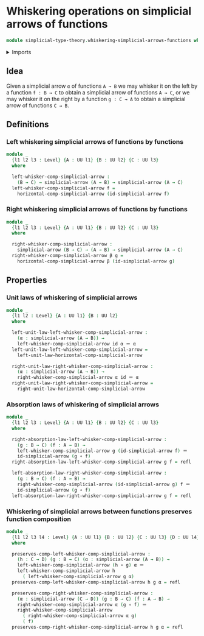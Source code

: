 # Whiskering operations on simplicial arrows of functions

```agda
module simplicial-type-theory.whiskering-simplicial-arrows-functions where
```

<details><summary>Imports</summary>

```agda
open import foundation.action-on-identifications-functions
open import foundation.cartesian-product-types
open import foundation.dependent-pair-types
open import foundation.equality-cartesian-product-types
open import foundation.equality-dependent-pair-types
open import foundation.equivalences
open import foundation.function-extensionality
open import foundation.function-types
open import foundation.functoriality-cartesian-product-types
open import foundation.functoriality-dependent-pair-types
open import foundation.homotopies
open import foundation.identity-types
open import foundation.retractions
open import foundation.sections
open import foundation.type-arithmetic-dependent-function-types
open import foundation.type-theoretic-principle-of-choice
open import foundation.universe-levels

open import orthogonal-factorization-systems.extensions-of-maps

open import simplicial-type-theory.directed-interval-type
open import simplicial-type-theory.horizontal-composition-simplicial-arrows-functions
open import simplicial-type-theory.simplicial-arrows
open import simplicial-type-theory.simplicial-edges
```

</details>

## Idea

Given a simplicial arrow `α` of functions `A → B` we may whisker it on the left
by a function `f : B → C` to obtain a simplicial arrow of functions `A → C`, or
we may whisker it on the right by a function `g : C → A` to obtain a simplicial
arrow of functions `C → B`.

## Definitions

### Left whiskering simplicial arrows of functions by functions

```agda
module _
  {l1 l2 l3 : Level} {A : UU l1} {B : UU l2} {C : UU l3}
  where

  left-whisker-comp-simplicial-arrow :
    (B → C) → simplicial-arrow (A → B) → simplicial-arrow (A → C)
  left-whisker-comp-simplicial-arrow f =
    horizontal-comp-simplicial-arrow (id-simplicial-arrow f)
```

### Right whiskering simplicial arrows of functions by functions

```agda
module _
  {l1 l2 l3 : Level} {A : UU l1} {B : UU l2} {C : UU l3}
  where

  right-whisker-comp-simplicial-arrow :
    simplicial-arrow (B → C) → (A → B) → simplicial-arrow (A → C)
  right-whisker-comp-simplicial-arrow β g =
    horizontal-comp-simplicial-arrow β (id-simplicial-arrow g)
```

## Properties

### Unit laws of whiskering of simplicial arrows

```agda
module _
  {l1 l2 : Level} {A : UU l1} {B : UU l2}
  where

  left-unit-law-left-whisker-comp-simplicial-arrow :
    (α : simplicial-arrow (A → B)) →
    left-whisker-comp-simplicial-arrow id α ＝ α
  left-unit-law-left-whisker-comp-simplicial-arrow =
    left-unit-law-horizontal-comp-simplicial-arrow

  right-unit-law-right-whisker-comp-simplicial-arrow :
    (α : simplicial-arrow (A → B)) →
    right-whisker-comp-simplicial-arrow α id ＝ α
  right-unit-law-right-whisker-comp-simplicial-arrow =
    right-unit-law-horizontal-comp-simplicial-arrow
```

### Absorption laws of whiskering of simplicial arrows

```agda
module _
  {l1 l2 l3 : Level} {A : UU l1} {B : UU l2} {C : UU l3}
  where

  right-absorption-law-left-whisker-comp-simplicial-arrow :
    (g : B → C) (f : A → B) →
    left-whisker-comp-simplicial-arrow g (id-simplicial-arrow f) ＝
    id-simplicial-arrow (g ∘ f)
  right-absorption-law-left-whisker-comp-simplicial-arrow g f = refl

  left-absorption-law-right-whisker-comp-simplicial-arrow :
    (g : B → C) (f : A → B) →
    right-whisker-comp-simplicial-arrow (id-simplicial-arrow g) f ＝
    id-simplicial-arrow (g ∘ f)
  left-absorption-law-right-whisker-comp-simplicial-arrow g f = refl
```

### Whiskering of simplicial arrows between functions preserves function composition

```agda
module _
  {l1 l2 l3 l4 : Level} {A : UU l1} {B : UU l2} {C : UU l3} {D : UU l4}
  where

  preserves-comp-left-whisker-comp-simplicial-arrow :
    (h : C → D) (g : B → C) (α : simplicial-arrow (A → B)) →
    left-whisker-comp-simplicial-arrow (h ∘ g) α ＝
    left-whisker-comp-simplicial-arrow h
      ( left-whisker-comp-simplicial-arrow g α)
  preserves-comp-left-whisker-comp-simplicial-arrow h g α = refl

  preserves-comp-right-whisker-comp-simplicial-arrow :
    (α : simplicial-arrow (C → D)) (g : B → C) (f : A → B) →
    right-whisker-comp-simplicial-arrow α (g ∘ f) ＝
    right-whisker-comp-simplicial-arrow
      ( right-whisker-comp-simplicial-arrow α g)
      ( f)
  preserves-comp-right-whisker-comp-simplicial-arrow h g α = refl
```
